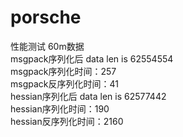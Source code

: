 # porsche
性能测试 60m数据 <br/>
msgpack序列化后 data len is 62554554 <br/>
msgpack序列化时间：257 <br/>
msgpack反序列化时间：41 <br/>
hessian序列化后 data len is 62577442 <br/>
hessian序列化时间：190 <br/>
hessian反序列化时间：2160 <br/>
